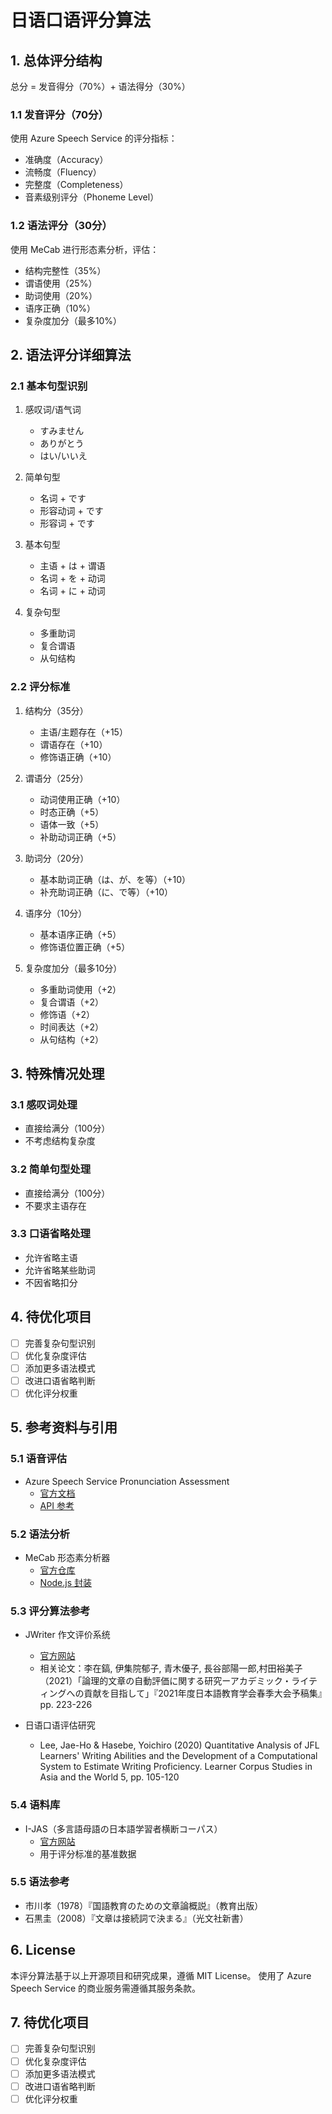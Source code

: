 # 日语口语评分算法

## 1. 总体评分结构
总分 = 发音得分（70%）+ 语法得分（30%）

### 1.1 发音评分（70分）
使用 Azure Speech Service 的评分指标：
- 准确度（Accuracy）
- 流畅度（Fluency）
- 完整度（Completeness）
- 音素级别评分（Phoneme Level）

### 1.2 语法评分（30分）
使用 MeCab 进行形态素分析，评估：
- 结构完整性（35%）
- 谓语使用（25%）
- 助词使用（20%）
- 语序正确（10%）
- 复杂度加分（最多10%）

## 2. 语法评分详细算法

### 2.1 基本句型识别
1. 感叹词/语气词
   - すみません
   - ありがとう
   - はい/いいえ
   
2. 简单句型
   - 名词 + です
   - 形容动词 + です
   - 形容词 + です

3. 基本句型
   - 主语 + は + 谓语
   - 名词 + を + 动词
   - 名词 + に + 动词

4. 复杂句型
   - 多重助词
   - 复合谓语
   - 从句结构

### 2.2 评分标准
1. 结构分（35分）
   - 主语/主题存在（+15）
   - 谓语存在（+10）
   - 修饰语正确（+10）

2. 谓语分（25分）
   - 动词使用正确（+10）
   - 时态正确（+5）
   - 语体一致（+5）
   - 补助动词正确（+5）

3. 助词分（20分）
   - 基本助词正确（は、が、を等）（+10）
   - 补充助词正确（に、で等）（+10）

4. 语序分（10分）
   - 基本语序正确（+5）
   - 修饰语位置正确（+5）

5. 复杂度加分（最多10分）
   - 多重助词使用（+2）
   - 复合谓语（+2）
   - 修饰语（+2）
   - 时间表达（+2）
   - 从句结构（+2）

## 3. 特殊情况处理

### 3.1 感叹词处理
- 直接给满分（100分）
- 不考虑结构复杂度

### 3.2 简单句型处理
- 直接给满分（100分）
- 不要求主语存在

### 3.3 口语省略处理
- 允许省略主语
- 允许省略某些助词
- 不因省略扣分

## 4. 待优化项目
- [ ] 完善复杂句型识别
- [ ] 优化复杂度评估
- [ ] 添加更多语法模式
- [ ] 改进口语省略判断
- [ ] 优化评分权重

## 5. 参考资料与引用

### 5.1 语音评估
- Azure Speech Service Pronunciation Assessment
  - [官方文档](https://learn.microsoft.com/en-us/azure/cognitive-services/speech-service/speech-assessment)
  - [API 参考](https://learn.microsoft.com/en-us/azure/cognitive-services/speech-service/rest-speech-to-text)

### 5.2 语法分析
- MeCab 形态素分析器
  - [官方仓库](https://taku910.github.io/mecab/)
  - [Node.js 封装](https://github.com/hecomi/node-mecab-async)

### 5.3 评分算法参考
- JWriter 作文评价系统
  - [官方网站](https://jreadability.net/jev/)
  - 相关论文：李在鎬, 伊集院郁子, 青木優子, 長谷部陽一郎,村田裕美子（2021）「論理的文章の自動評価に関する研究ーアカデミック・ライティングへの貢献を目指して」『2021年度日本語教育学会春季大会予稿集』pp. 223-226

- 日语口语评估研究
  - Lee, Jae-Ho & Hasebe, Yoichiro (2020) Quantitative Analysis of JFL Learners' Writing Abilities and the Development of a Computational System to Estimate Writing Proficiency. Learner Corpus Studies in Asia and the World 5, pp. 105-120

### 5.4 语料库
- I-JAS（多言語母語の日本語学習者横断コーパス）
  - [官方网站](https://ninjal-sakura.ninjal.ac.jp/lsaj/)
  - 用于评分标准的基准数据

### 5.5 语法参考
- 市川孝（1978）『国語教育のための文章論概説』（教育出版）
- 石黒圭（2008）『文章は接続詞で決まる』（光文社新書）

## 6. License
本评分算法基于以上开源项目和研究成果，遵循 MIT License。
使用了 Azure Speech Service 的商业服务需遵循其服务条款。

## 7. 待优化项目
- [ ] 完善复杂句型识别
- [ ] 优化复杂度评估
- [ ] 添加更多语法模式
- [ ] 改进口语省略判断
- [ ] 优化评分权重